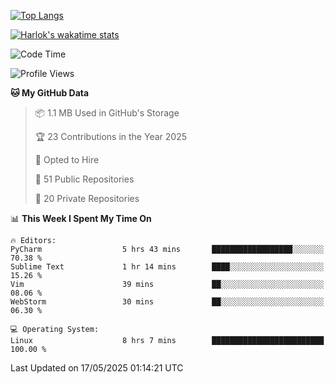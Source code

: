 [![Top Langs](https://github-readme-stats.vercel.app/api/top-langs/?username=remisiki&theme=dracula&layout=compact&hide=Jupyter%20Notebook,CSS,HTML&langs_count=10&exclude_repo=GMM-Demux-GUI)](https://github.com/anuraghazra/github-readme-stats)

[![Harlok's wakatime stats](https://github-readme-stats.vercel.app/api/wakatime?username=@remisiki&theme=dracula&layout=compact&langs_count=10&hide=other,html,css,text,json,markdown,jupyter)](https://github.com/anuraghazra/github-readme-stats)

<!--START_SECTION:waka-->
![Code Time](http://img.shields.io/badge/Code%20Time-1%2C002%20hrs%2028%20mins-blue)

![Profile Views](http://img.shields.io/badge/Profile%20Views-0-blue)

**🐱 My GitHub Data** 

> 📦 1.1 MB Used in GitHub's Storage 
 > 
> 🏆 23 Contributions in the Year 2025
 > 
> 💼 Opted to Hire
 > 
> 📜 51 Public Repositories 
 > 
> 🔑 20 Private Repositories 
 > 
📊 **This Week I Spent My Time On** 

```text
🔥 Editors: 
PyCharm                  5 hrs 43 mins       ██████████████████░░░░░░░   70.38 % 
Sublime Text             1 hr 14 mins        ████░░░░░░░░░░░░░░░░░░░░░   15.26 % 
Vim                      39 mins             ██░░░░░░░░░░░░░░░░░░░░░░░   08.06 % 
WebStorm                 30 mins             ██░░░░░░░░░░░░░░░░░░░░░░░   06.30 % 

💻 Operating System: 
Linux                    8 hrs 7 mins        █████████████████████████   100.00 % 
```


 Last Updated on 17/05/2025 01:14:21 UTC
<!--END_SECTION:waka-->
